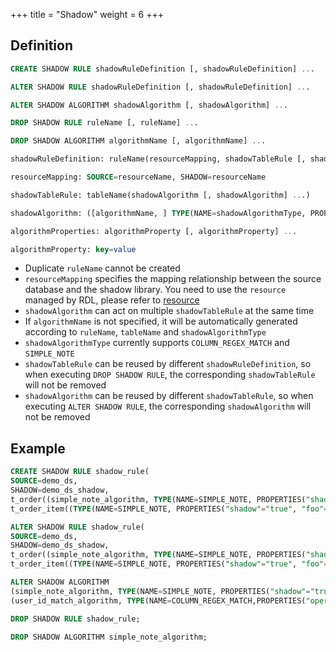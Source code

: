 +++
title = "Shadow"
weight = 6
+++

## Definition

```sql
CREATE SHADOW RULE shadowRuleDefinition [, shadowRuleDefinition] ... 

ALTER SHADOW RULE shadowRuleDefinition [, shadowRuleDefinition] ... 

ALTER SHADOW ALGORITHM shadowAlgorithm [, shadowAlgorithm] ...

DROP SHADOW RULE ruleName [, ruleName] ...

DROP SHADOW ALGORITHM algorithmName [, algorithmName] ...

shadowRuleDefinition: ruleName(resourceMapping, shadowTableRule [, shadowTableRule] ...)

resourceMapping: SOURCE=resourceName, SHADOW=resourceName

shadowTableRule: tableName(shadowAlgorithm [, shadowAlgorithm] ...)

shadowAlgorithm: ([algorithmName, ] TYPE(NAME=shadowAlgorithmType, PROPERTIES([algorithmProperties] ...)))

algorithmProperties: algorithmProperty [, algorithmProperty] ... 

algorithmProperty: key=value
```

-  Duplicate `ruleName` cannot be created
- `resourceMapping` specifies the mapping relationship between the source database and the shadow library. You need to use the `resource` managed by RDL, please refer to [resource](https:shardingsphere.apache.orgdocumentcurrentcnfeaturesdist-sqlsyntaxrdlrdl-resource)
- `shadowAlgorithm` can act on multiple `shadowTableRule` at the same time
- If `algorithmName` is not specified, it will be automatically generated according to `ruleName`, `tableName` and `shadowAlgorithmType`
- `shadowAlgorithmType` currently supports `COLUMN_REGEX_MATCH` and `SIMPLE_NOTE`
- `shadowTableRule` can be reused by different `shadowRuleDefinition`, so when executing `DROP SHADOW RULE`, the corresponding `shadowTableRule` will not be removed
- `shadowAlgorithm` can be reused by different `shadowTableRule`, so when executing `ALTER SHADOW RULE`, the corresponding `shadowAlgorithm` will not be removed


## Example

```sql
CREATE SHADOW RULE shadow_rule(
SOURCE=demo_ds,
SHADOW=demo_ds_shadow,
t_order((simple_note_algorithm, TYPE(NAME=SIMPLE_NOTE, PROPERTIES("shadow"="true", foo="bar"))),(TYPE(NAME=COLUMN_REGEX_MATCH, PROPERTIES("operation"="insert","column"="user_id", "regex"='[1]')))), 
t_order_item((TYPE(NAME=SIMPLE_NOTE, PROPERTIES("shadow"="true", "foo"="bar")))));

ALTER SHADOW RULE shadow_rule(
SOURCE=demo_ds,
SHADOW=demo_ds_shadow,
t_order((simple_note_algorithm, TYPE(NAME=SIMPLE_NOTE, PROPERTIES("shadow"="true", foo="bar"))),(TYPE(NAME=COLUMN_REGEX_MATCH, PROPERTIES("operation"="insert","column"="user_id", "regex"='[1]')))), 
t_order_item((TYPE(NAME=SIMPLE_NOTE, PROPERTIES("shadow"="true", "foo"="bar")))));

ALTER SHADOW ALGORITHM 
(simple_note_algorithm, TYPE(NAME=SIMPLE_NOTE, PROPERTIES("shadow"="true", "foo"="bar"))), 
(user_id_match_algorithm, TYPE(NAME=COLUMN_REGEX_MATCH,PROPERTIES("operation"="insert", "column"="user_id", "regex"='[1]')));

DROP SHADOW RULE shadow_rule;

DROP SHADOW ALGORITHM simple_note_algorithm;
```
